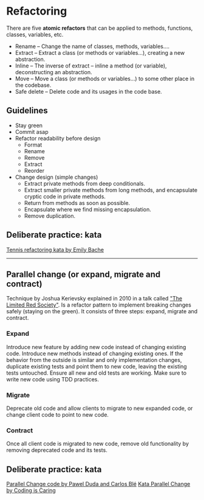 # Refactoring

There are five **atomic refactors** that can be applied to methods, functions, classes, variables, etc.

* Rename – Change the name of classes, methods, variables….
* Extract – Extract a class (or methods or variables…), creating a new abstraction.
* Inline – The inverse of extract – inline a method (or variable), deconstructing an abstraction.
* Move – Move a class (or methods or variables…) to some other place in the codebase.
* Safe delete – Delete code and its usages in the code base.

## Guidelines

* Stay green
* Commit asap
* Refactor readability before design
    * Format
    * Rename
    * Remove
    * Extract
    * Reorder
* Change design (simple changes)
    * Extract private methods from deep conditionals.
    * Extract smaller private methods from long methods, and encapsulate cryptic code in private methods.
    * Return from methods as soon as possible.
    * Encapsulate where we find missing encapsulation.
    * Remove duplication.

## Deliberate practice: kata
[Tennis refactoring kata by Emily Bache](https://github.com/emilybache/Tennis-Refactoring-Kata)

---

## Parallel change (or expand, migrate and contract)
Technique by Joshua Kerievsky explained in 2010 in a talk called ["The Limited Red Society"](https://www.youtube.com/watch?v=6u0GknnOLnc).
Is a refactor pattern to implement breaking changes safely (staying on the green). It consists of three steps: expand, migrate and contract.

### Expand
Introduce new feature by adding new code instead of changing existing code. Introduce new methods instead of changing existing ones.
If the behavior from the outside is similar and only implementation changes, duplicate existing tests and point them to new code, leaving the existing tests untouched.
Ensure all new and old tests are working. Make sure to write new code using TDD practices.

### Migrate
Deprecate old code and allow clients to migrate to new expanded code, or change client code to point to new code.

### Contract
Once all client code is migrated to new code, remove old functionality by removing deprecated code and its tests.

## Deliberate practice: kata
[Parallel Change code by Pawel Duda and Carlos Blé](https://github.com/unclejamal/parallel-change)
[Kata Parallel Change by Coding is Caring](https://www.youtube.com/watch?v=qjBcyH21Alk)

